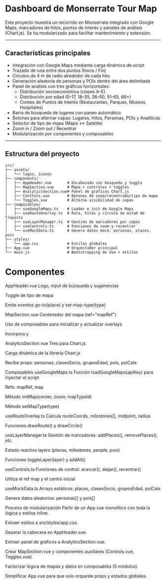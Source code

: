 # Dashboard de Monserrate Tour Map

Este proyecto muestra un recorrido en Monserrate integrado con Google Maps, marcadores de hitos, puntos de interés y paneles de análisis (Chart.js). Se ha modularizado para facilitar mantenimiento y extensión.

---

## Características principales

- Integración con Google Maps mediante carga dinámica de script  
- Trazado de ruta entre dos puntos (Inicio / Fin)  
- Círculos de 4 m de radio alrededor de cada hito  
- Generación aleatoria de personas y POIs dentro del área delimitada  
- Panel de análisis con tres gráficos horizontales:  
  - Distribución socioeconómica (clases A–E)  
  - Distribución por edad (0–17, 18–35, 36–50, 51–65, 66+)  
  - Conteo de Puntos de Interés (Restaurantes, Parques, Museos, Hospitales)  
- Barra de búsqueda de lugares con paneo automático  
- Botones para alternar capas: Lugares, Hitos, Personas, POIs y Analíticas  
- Selector de tipo de mapa (Mapa ↔ Satélite)  
- Zoom in / Zoom out / Recentrar  
- Modularización por componentes y composables

---

## Estructura del proyecto

```text
src/
├── assets/                 
│   └── logos, íconos  
├── components/            
│   ├── AppHeader.vue       # Encabezado con búsqueda y toggle
│   ├── MapSection.vue      # Mapa + controles + toggles  
│   ├── AnalyticsSection.vue# Panel de gráficos Chart.js  
│   ├── Controls.vue        # Botones de zoom/recentrado/tipo de mapa  
│   └── Toggles.vue         # Alterna visibilidad de capas  
├── composables/            
│   ├── useGoogleMaps.ts    # Loader e init de Google Maps  
│   ├── useRouteOverlay.ts  # Ruta, hitos y círculo de mitad de trayecto  
│   ├── useLayerManager.ts  # Gestión de marcadores por capas  
│   ├── useControls.ts      # Funciones de zoom y recentrar  
│   └── useMockData.ts      # Genera datos mock: personas, places, pois  
├── styles/                 
│   └── app.css             # Estilos globales  
├── App.vue                 # Orquestador principal  
└── main.js                 # Bootstrapping de Vue + estilos  
```

# Componentes
AppHeader.vue
Logo, input de búsqueda y sugerencias

Toggle de tipo de mapa

Emite eventos go-to(place) y set-map-type(type)

MapSection.vue
Contenedor del mapa (ref="mapRef")

Uso de composables para inicializar y actualizar overlays

Incorpora <Controls> y <Toggles>

AnalyticsSection.vue
Tres <canvas> para Chart.js

Carga dinámica de la librería Chart.js

Recibe props: personas, clasesSocio, gruposEdad, pois, poiCats

Composables
useGoogleMaps.ts
Función loadGoogleMaps(apiKey) para inyectar el script

Refs: mapRef, map

Método initMap(center, zoom, mapTypeId)

Método setMapType(type)

useRouteOverlay.ts
Calcula routeCoords, milestones[], midpoint, radius

Funciones drawRoute() y drawCircle()

useLayerManager.ts
Gestión de marcadores: addPlaces(), removePlaces(), etc.

Estado reactivo layers (places, milestones, people, pois)

Funciones toggleLayer(layer) y addAll()

useControls.ts
Funciones de control: acercar(), alejar(), recentrar()

Utiliza el ref map y el centro inicial

useMockData.ts
Arrays estáticos: places, clasesSocio, gruposEdad, poiCats

Genera datos aleatorios: personas[] y pois[]

Proceso de modularización
Partir de un App.vue monolítico con toda la lógica y estilos inline.

Extraer estilos a src/styles/app.css.

Separar la cabecera en AppHeader.vue.

Extraer panel de gráficos a AnalyticsSection.vue.

Crear MapSection.vue y componentes auxiliares (Controls.vue, Toggles.vue).

Factorizar lógica de mapas y datos en composables (5 módulos).

Simplificar App.vue para que solo orqueste props y estados globales.
